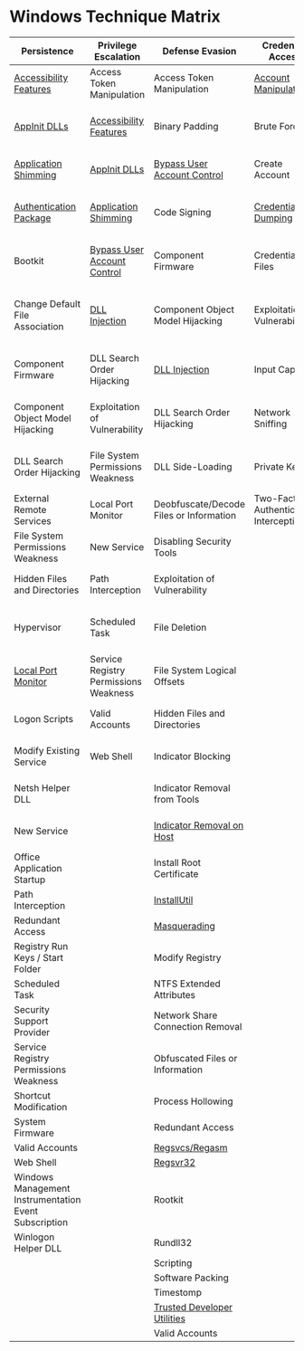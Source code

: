 # Windows Technique Matrix

| ﻿Persistence                                           | Privilege Escalation                  | Defense Evasion                         | Credential Access                      | Discovery                              | Lateral Movement                    | Execution                          | Collection                     | Exfiltration                                  | Command and Control                     |
|-------------------------------------------------------|---------------------------------------|-----------------------------------------|----------------------------------------|----------------------------------------|-------------------------------------|------------------------------------|--------------------------------|-----------------------------------------------|-----------------------------------------|
| [Accessibility Features](windows/03_persistence/accessibility_features)                                | Access Token Manipulation             | Access Token Manipulation               | [Account Manipulation](windows/06_credential_access/account_manipulation)                   | [Account Discovery](windows/07_discovery/permission_groups_discovery/variants/users_groups_enumeration.md)                      | Application Deployment Software     | [Application Shimming](windows/03_persistence/application_shimming)               | Audio Capture                  | Automated Exfiltration                        | Commonly Used Port                      |
| [AppInit DLLs](windows/03_persistence/appinit_DLLs)                                          | [Accessibility Features](windows/03_persistence/accessibility_features)                | Binary Padding                          | Brute Force                            | Application Window Discovery           | Exploitation of Vulnerability       | Command-Line Interface             |Automated Collection           | Data Compressed                               | Communication Through Removable Media   |
| [Application Shimming](windows/03_persistence/application_shimming)                                  | [AppInit DLLs](windows/03_persistence/appinit_DLLs)                           | [Bypass User Account Control](windows/04_privilege_escalation/bypass_user_account_control)             | Create Account                         | File and Directory Discovery           | Logon Scripts                       | Execution through API              | Clipboard Data                 | Data Encrypted                                | Connection Proxy                        |
| [Authentication Package](windows/03_persistence/authentication_package)                                | [Application Shimming](windows/03_persistence/application_shimming)                  | Code Signing                            | [Credential Dumping](windows/06_credential_access/credential_dumping)                     | Network Service Scanning               | [Pass the Hash](windows/08_lateral_movement/pass_the_hash)                       | Execution through Module Load      | Data Staged                    | Data Transfer Size Limits                     | Custom Command and Control Protocol     |
| Bootkit                                               | [Bypass User Account Control](windows/04_privilege_escalation/bypass_user_account_control)           | Component Firmware                      | Credentials in Files                   | [Network Share Discovery](windows/07_discovery/remote_dir_share_enumeration.md)                | Pass the Ticket                     | Graphical User Interface           | Data from Local System         | Exfiltration Over Alternative Protocol        | Custom Cryptographic Protocol           |
| Change Default File Association                       | [DLL Injection](windows/04_privilege_escalation/process_injection/variants/dllinjection_via_loadlibrary.md)                         | Component Object Model Hijacking       | Exploitation of Vulnerability          | Peripheral Device Discovery            | [Remote Desktop Protocol](windows/08_lateral_movement/remote_desktop_protocol)             | [InstallUtil](windows/05_defense_evasion/installutil)                        | Data from Network Shared Drive | Exfiltration Over Command and Control Channel | Data Encoding                           |
| Component Firmware                                    | DLL Search Order Hijacking            | [DLL Injection](windows/04_privilege_escalation/process_injection/variants/dllinjection_via_loadlibrary.md)                           | Input Capture                          | Permission Groups Discovery            | [Remote File Copy](windows/08_lateral_movement/remote_file_copy)                    | PowerShell                         | Data from Removable Media      | Exfiltration Over Other Network Medium        | Data Obfuscation                        |
| Component Object Model Hijacking                      | Exploitation of Vulnerability         | DLL Search Order Hijacking              | Network Sniffing                       | Process Discovery                      | Remote Services                     | Process Hollowing                  | Email Collection               | Exfiltration Over Physical Medium             | Fallback Channels                       |
| DLL Search Order Hijacking                            | File System Permissions Weakness      | DLL Side-Loading                        | Private Keys                           | [Query Registry](windows/07_discovery/query_registry)                         | Replication Through Removable Media | [Regsvcs/Regasm](windows/05_defense_evasion/regsvcs_regasm)                     | Input Capture                  | Scheduled Transfer                            | Multi-Stage Channels                    |
| External Remote Services                              | Local Port Monitor                    | Deobfuscate/Decode Files or Information | Two-Factor Authentication Interception | Remote System Discovery                | Shared Webroot                      | [Regsvr32](windows/05_defense_evasion/regsvr32)                           | Screen Capture                 |                                               | Multiband Communication                 |
| File System Permissions Weakness                      | New Service                           | Disabling Security Tools                |                                        | Security Software Discovery            | Taint Shared Content                | Rundll32                           | Video Capture                  |                                               | Multilayer Encryption                   |
| Hidden Files and Directories                          | Path Interception                     | Exploitation of Vulnerability           |                                        | System Information Discovery           | Third-party Software                | Scheduled Task                     |                                |                                               | [Remote File Copy](windows/08_lateral_movement/remote_file_copy)                        |
| Hypervisor                                            | Scheduled Task                        | File Deletion                           |                                        | System Network Configuration Discovery | Windows Admin Shares                | Scripting                          |                                |                                               | Standard Application Layer Protocol     |
| [Local Port Monitor](windows/03_persistence/port_monitors)                                    | Service Registry Permissions Weakness | File System Logical Offsets             |                                        | System Network Connections Discovery   | [Windows Remote Management](windows/08_lateral_movement/windows_remote_management)           | Service Execution                  |                                |                                               | Standard Cryptographic Protocol         |
| Logon Scripts                                         | Valid Accounts                        | Hidden Files and Directories            |                                        | System Owner/User Discovery            |                                     | Third-party Software               |                                |                                               | Standard Non-Application Layer Protocol |
| Modify Existing Service                               | Web Shell                             | Indicator Blocking                      |                                        | System Service Discovery               |                                     | [Trusted Developer Utilities](windows/05_defense_evasion/trusted_developer_utilities)        |                                |                                               | Uncommonly Used Port                    |
| Netsh Helper DLL                                      |                                       | Indicator Removal from Tools            |                                        | System Time Discovery                  |                                     | Windows Management Instrumentation |                                |                                               | Web Service                             |
| New Service                                           |                                       | [Indicator Removal on Host](windows/05_defense_evasion/indicator_removal_on_host)               |                                        |                                        |                                     | [Windows Remote Management](windows/08_lateral_movement/windows_remote_management)          |                                |                                               |                                         |
| Office Application Startup                            |                                       | Install Root Certificate                |                                        |                                        |                                     |                                     |                                |                                               |                                         |
| Path Interception                                     |                                       | [InstallUtil](windows/05_defense_evasion/installutil)                             |                                        |                                        |                                     |                                    |                                |                                               |                                         |
| Redundant Access                                      |                                       | [Masquerading](windows/05_defense_evasion/masquerading)                            |                                        |                                        |                                     |                                    |                                |                                               |                                         |
| Registry Run Keys / Start Folder                      |                                       | Modify Registry                         |                                        |                                        |                                     |                                    |                                |                                               |                                         |
| Scheduled Task                                        |                                       | NTFS Extended Attributes                |                                        |                                        |                                     |                                    |                                |                                               |                                         |
| Security Support Provider                             |                                       | Network Share Connection Removal        |                                        |                                        |                                     |                                    |                                |                                               |                                         |
| Service Registry Permissions Weakness                 |                                       | Obfuscated Files or Information         |                                        |                                        |                                     |                                    |                                |                                               |                                         |
| Shortcut Modification                                 |                                       | Process Hollowing                       |                                        |                                        |                                     |                                    |                                |                                               |                                         |
| System Firmware                                       |                                       | Redundant Access                        |                                        |                                        |                                     |                                    |                                |                                               |                                         |
| Valid Accounts                                        |                                       | [Regsvcs/Regasm](windows/05_defense_evasion/regsvcs_regasm)                          |                                        |                                        |                                     |                                    |                                |                                               |                                         |
| Web Shell                                             |                                       | [Regsvr32](windows/05_defense_evasion/regsvr32)                                |                                        |                                        |                                     |                                    |                                |                                               |                                         |
| Windows Management Instrumentation Event Subscription |                                       | Rootkit                                 |                                        |                                        |                                     |                                    |                                |                                               |                                         |
| Winlogon Helper DLL                                   |                                       | Rundll32                                |                                        |                                        |                                     |                                    |                                |                                               |                                         |
|                                                       |                                       | Scripting                               |                                        |                                        |                                     |                                    |                                |                                               |                                         |
|                                                       |                                       | Software Packing                        |                                        |                                        |                                     |                                    |                                |                                               |                                         |
|                                                       |                                       | Timestomp                               |                                        |                                        |                                     |                                    |                                |                                               |                                         |
|                                                       |                                       | [Trusted Developer Utilities](windows/05_defense_evasion/trusted_developer_utilities)             |                                        |                                        |                                     |                                    |                                |                                               |                                         |
|                                                       |                                       | Valid Accounts                          |                                        |                                        |                                     |                                    |                                |                                               |                                         |
